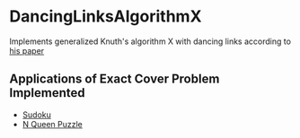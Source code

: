 # DancingLinksAlgorithmX
Implements generalized Knuth's algorithm X with dancing links according to [his paper](https://www.ocf.berkeley.edu/~jchu/publicportal/sudoku/0011047.pdf)

## Applications of Exact Cover Problem Implemented

 - [Sudoku](https://en.wikipedia.org/wiki/Sudoku)
 - [N Queen Puzzle](https://en.wikipedia.org/wiki/Eight_queens_puzzle)
